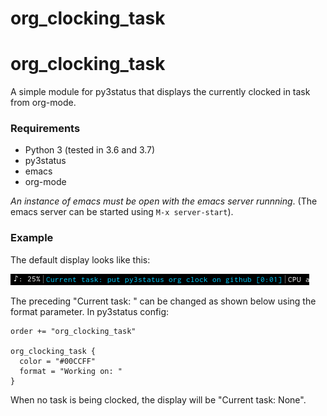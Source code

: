 # org_clocking_task

# org_clocking_task

A simple module for py3status that displays the currently clocked in task from org-mode.

### Requirements
- Python 3 (tested in 3.6 and 3.7)
- py3status
- emacs
- org-mode

_An instance of emacs must be open with the emacs server runnning_. (The emacs server can be started using `M-x server-start`).  

### Example

The default display looks like this:

![alt text](screenshots/basic_demo.png "")


The preceding "Current task: " can be changed as shown below using the format parameter. In py3status config:

```
order += "org_clocking_task"

org_clocking_task {
  color = "#00CCFF"
  format = "Working on: "
}
```
When no task is being clocked, the display will be "Current task: None".
